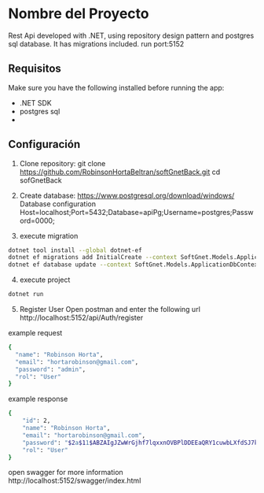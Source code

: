 # Nombre del Proyecto
Rest Api developed with .NET, using repository design pattern and postgres sql database. It has migrations included.
run port:5152
## Requisitos

Make sure you have the following installed before running the app:

- .NET SDK
- postgres sql
- 
## Configuración

1. Clone repository:
git clone https://github.com/RobinsonHortaBeltran/softGnetBack.git
cd sofGnetBack
  
2. Create database:
https://www.postgresql.org/download/windows/
Database configuration
Host=localhost;Port=5432;Database=apiPg;Username=postgres;Password=0000;

3. execute migration
 ```bash
dotnet tool install --global dotnet-ef
dotnet ef migrations add InitialCreate --context SoftGnet.Models.ApplicationDbContext
dotnet ef database update --context SoftGnet.Models.ApplicationDbContext
```
4. execute project 
```bash
dotnet run
```

5. Register User
Open postman and enter the following url
http://localhost:5152/api/Auth/register

example request
```bash
{
  "name": "Robinson Horta",
  "email": "hortarobinson@gmail.com",
  "password": "admin",
  "rol": "User"
}
```
example response 
```bash
{
    "id": 2,
    "name": "Robinson Horta",
    "email": "hortarobinson@gmail.com",
    "password": "$2a$11$ABZAIgJZwWrGjhf7lqxxnOVBPlDDEEaQRY1cuwbLXfdSJ7kpoDymS",
    "rol": "User"
}
```
open swagger for more information 
http://localhost:5152/swagger/index.html
